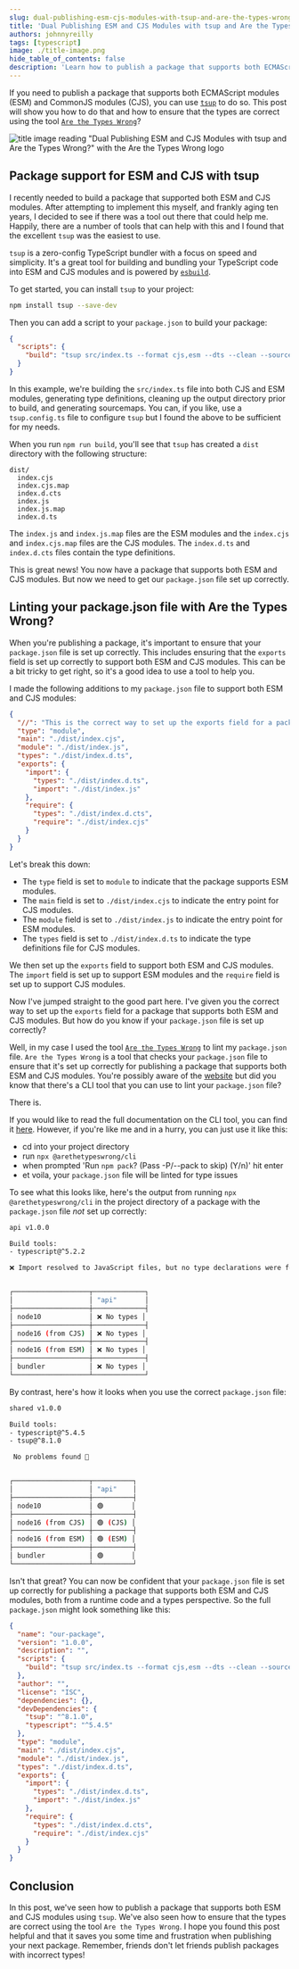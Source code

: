 ```yaml
---
slug: dual-publishing-esm-cjs-modules-with-tsup-and-are-the-types-wrong
title: 'Dual Publishing ESM and CJS Modules with tsup and Are the Types Wrong?'
authors: johnnyreilly
tags: [typescript]
image: ./title-image.png
hide_table_of_contents: false
description: 'Learn how to publish a package that supports both ECMAScript modules (ESM) and CommonJS modules (CJS) using tsup and Are the Types Wrong?'
---
```


If you need to publish a package that supports both ECMAScript modules (ESM) and CommonJS modules (CJS), you can use [`tsup`](https://github.com/egoist/tsup) to do so. This post will show you how to do that and how to ensure that the types are correct using the tool [`Are the Types Wrong`](https://github.com/arethetypeswrong/arethetypeswrong.github.io)?

![title image reading "Dual Publishing ESM and CJS Modules with tsup and Are the Types Wrong?" with the Are the Types Wrong logo](title-image.png)

<!--truncate-->

## Package support for ESM and CJS with tsup

I recently needed to build a package that supported both ESM and CJS modules. After attempting to implement this myself, and frankly aging ten years, I decided to see if there was a tool out there that could help me. Happily, there are a number of tools that can help with this and I found that the excellent `tsup` was the easiest to use.

`tsup` is a zero-config TypeScript bundler with a focus on speed and simplicity. It's a great tool for building and bundling your TypeScript code into ESM and CJS modules and is powered by [`esbuild`](https://github.com/evanw/esbuild).

To get started, you can install `tsup` to your project:

```bash
npm install tsup --save-dev
```

Then you can add a script to your `package.json` to build your package:

```json
{
  "scripts": {
    "build": "tsup src/index.ts --format cjs,esm --dts --clean --sourcemap"
  }
}
```

In this example, we're building the `src/index.ts` file into both CJS and ESM modules, generating type definitions, cleaning up the output directory prior to build, and generating sourcemaps. You can, if you like, use a `tsup.config.ts` file to configure `tsup` but I found the above to be sufficient for my needs.

When you run `npm run build`, you'll see that `tsup` has created a `dist` directory with the following structure:

```
dist/
  index.cjs
  index.cjs.map
  index.d.cts
  index.js
  index.js.map
  index.d.ts
```

The `index.js` and `index.js.map` files are the ESM modules and the `index.cjs` and `index.cjs.map` files are the CJS modules. The `index.d.ts` and `index.d.cts` files contain the type definitions.

This is great news! You now have a package that supports both ESM and CJS modules. But now we need to get our `package.json` file set up correctly.

## Linting your package.json file with Are the Types Wrong?

When you're publishing a package, it's important to ensure that your `package.json` file is set up correctly. This includes ensuring that the `exports` field is set up correctly to support both ESM and CJS modules. This can be a bit tricky to get right, so it's a good idea to use a tool to help you.

I made the following additions to my `package.json` file to support both ESM and CJS modules:

```json
{
  "//": "This is the correct way to set up the exports field for a package that supports both ESM and CJS modules.",
  "type": "module",
  "main": "./dist/index.cjs",
  "module": "./dist/index.js",
  "types": "./dist/index.d.ts",
  "exports": {
    "import": {
      "types": "./dist/index.d.ts",
      "import": "./dist/index.js"
    },
    "require": {
      "types": "./dist/index.d.cts",
      "require": "./dist/index.cjs"
    }
  }
}
```

Let's break this down:

- The `type` field is set to `module` to indicate that the package supports ESM modules.
- The `main` field is set to `./dist/index.cjs` to indicate the entry point for CJS modules.
- The `module` field is set to `./dist/index.js` to indicate the entry point for ESM modules.
- The `types` field is set to `./dist/index.d.ts` to indicate the type definitions file for CJS modules.

We then set up the `exports` field to support both ESM and CJS modules. The `import` field is set up to support ESM modules and the `require` field is set up to support CJS modules.

Now I've jumped straight to the good part here. I've given you the correct way to set up the `exports` field for a package that supports both ESM and CJS modules. But how do you know if your `package.json` file is set up correctly?

Well, in my case I used the tool [`Are the Types Wrong`](https://arethetypeswrong.github.io/) to lint my `package.json` file. `Are the Types Wrong` is a tool that checks your `package.json` file to ensure that it's set up correctly for publishing a package that supports both ESM and CJS modules. You're possibly aware of the [website](https://arethetypeswrong.github.io/) but did you know that there's a CLI tool that you can use to lint your `package.json` file?

There is.

If you would like to read the full documentation on the CLI tool, you can find it [here](https://github.com/arethetypeswrong/arethetypeswrong.github.io/blob/main/packages/cli/README.md). However, if you're like me and in a hurry, you can just use it like this:

- cd into your project directory
- run `npx @arethetypeswrong/cli`
- when prompted 'Run `npm pack`? (Pass -P/--pack to skip) (Y/n)' hit enter
- et voila, your `package.json` file will be linted for type issues

To see what this looks like, here's the output from running `npx @arethetypeswrong/cli` in the project directory of a package with the `package.json` file _not_ set up correctly:

```bash
api v1.0.0

Build tools:
- typescript@^5.2.2

❌ Import resolved to JavaScript files, but no type declarations were found. https://github.com/arethetypeswrong/arethetypeswrong.github.io/blob/main/docs/problems/UntypedResolution.md


┌───────────────────┬─────────────┐
│                   │ "api"       │
├───────────────────┼─────────────┤
│ node10            │ ❌ No types │
├───────────────────┼─────────────┤
│ node16 (from CJS) │ ❌ No types │
├───────────────────┼─────────────┤
│ node16 (from ESM) │ ❌ No types │
├───────────────────┼─────────────┤
│ bundler           │ ❌ No types │
└───────────────────┴─────────────┘
```

By contrast, here's how it looks when you use the correct `package.json` file:

```bash
shared v1.0.0

Build tools:
- typescript@^5.4.5
- tsup@^8.1.0

 No problems found 🌟


┌───────────────────┬──────────┐
│                   │ "api"    │
├───────────────────┼──────────┤
│ node10            │ 🟢       │
├───────────────────┼──────────┤
│ node16 (from CJS) │ 🟢 (CJS) │
├───────────────────┼──────────┤
│ node16 (from ESM) │ 🟢 (ESM) │
├───────────────────┼──────────┤
│ bundler           │ 🟢       │
└───────────────────┴──────────┘
```

Isn't that great? You can now be confident that your `package.json` file is set up correctly for publishing a package that supports both ESM and CJS modules, both from a runtime code and a types perspective. So the full `package.json` might look something like this:

```json
{
  "name": "our-package",
  "version": "1.0.0",
  "description": "",
  "scripts": {
    "build": "tsup src/index.ts --format cjs,esm --dts --clean --sourcemap"
  },
  "author": "",
  "license": "ISC",
  "dependencies": {},
  "devDependencies": {
    "tsup": "^8.1.0",
    "typescript": "^5.4.5"
  },
  "type": "module",
  "main": "./dist/index.cjs",
  "module": "./dist/index.js",
  "types": "./dist/index.d.ts",
  "exports": {
    "import": {
      "types": "./dist/index.d.ts",
      "import": "./dist/index.js"
    },
    "require": {
      "types": "./dist/index.d.cts",
      "require": "./dist/index.cjs"
    }
  }
}
```

## Conclusion

In this post, we've seen how to publish a package that supports both ESM and CJS modules using `tsup`. We've also seen how to ensure that the types are correct using the tool `Are the Types Wrong`. I hope you found this post helpful and that it saves you some time and frustration when publishing your next package. Remember, friends don't let friends publish packages with incorrect types!
